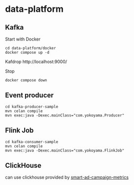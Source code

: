 # data-platform

## Kafka
Start with Docker
```shell
cd data-platform/docker
docker compose up -d
```

Kafdrop
http://localhost:9000/

Stop
```shell
docker compose down
```

## Event producer
```shell
cd kafka-producer-sample
mvn celan compile
mvn exec:java -Dexec.mainClass="com.yokoyama.Producer"
```

## Flink Job
```shell
cd kafka-consumer-sample
mvn celan compile
mvn exec:java -Dexec.mainClass="com.yokoyama.FlinkJob"
```

## ClickHouse
can use clickhouse provided by [smart-ad-campaign-metrics](https://github.com/smartnews/smart-ad-campaign-metrics)